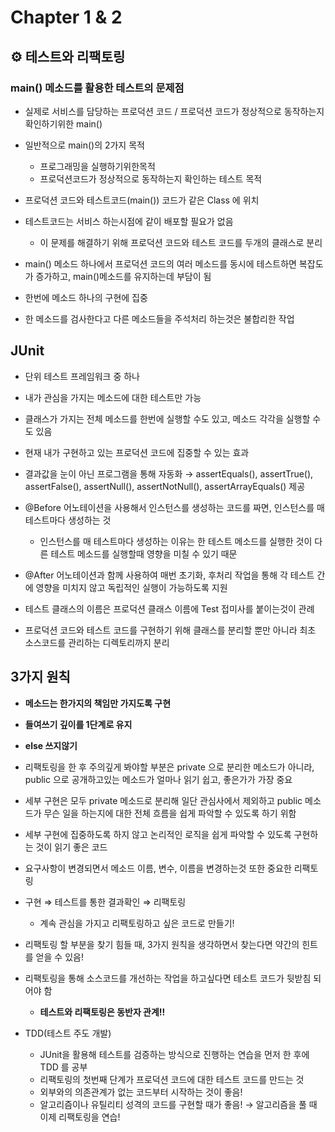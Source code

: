 # Chapter 1 & 2
## ⚙️ 테스트와 리팩토링

### main() 메소드를 활용한 테스트의 문제점

- 실제로 서비스를 담당하는 프로덕션 코드 / 프로덕션 코드가 정상적으로 동작하는지 확인하기위한 main()
- 일반적으로 main()의 2가지 목적
    - 프로그래밍을 실행하기위한목적
    - 프로덕션코드가 정상적으로 동작하는지 확인하는 테스트 목적
- 프로덕션 코드와 테스트코드(main()) 코드가 같은 Class 에 위치
- 테스트코드는 서비스 하는시점에 같이 배포할 필요가 없음
    - 이 문제를 해결하기 위해 프로덕션 코드와 테스트 코드를 두개의 클래스로 분리
- main() 메소드 하나에서 프로덕션 코드의 여러 메소드를 동시에 테스트하면 복잡도가 증가하고, main()메소드를 유지하는데 부담이 됨

- 한번에 메소드 하나의 구현에 집중
- 한 메소드를 검사한다고 다른 메소드들을 주석처리 하는것은 불합리한 작업

## JUnit

- 단위 테스트 프레임워크 중 하나
- 내가 관심을 가지는 메소드에 대한 테스트만 가능
- 클래스가 가지는 전체 메소드를 한번에 실행할 수도 있고, 메소드 각각을 실행할 수도 있음
- 현재 내가 구현하고 있는 프로덕션 코드에 집중할 수 있는 효과

- 결과값을 눈이 아닌 프로그램을 통해 자동화 → assertEquals(), assertTrue(), assertFalse(), assertNull(), assertNotNull(), assertArrayEquals() 제공

- @Before 어노테이션을 사용해서 인스턴스를 생성하는 코드를 짜면, 인스턴스를 매 테스트마다 생성하는 것
    - 인스턴스를 매 테스트마다 생성하는 이유는 한 테스트 메소드를 실행한 것이 다른 테스트 메소드를 실행할때 영향을 미칠 수 있기 때문
- @After 어노테이션과 함께 사용하여 매번 초기화, 후처리 작업을 통해 각 테스트 간에 영향을 미치지 않고 독립적인 실행이 가능하도록 지원

- 테스트 클래스의 이름은 프로덕션 클래스 이름에 Test 접미사를 붙이는것이 관례
- 프로덕션 코드와 테스트 코드를 구현하기 위해 클래스를 분리할 뿐만 아니라 최초 소스코드를 관리하는 디렉토리까지 분리

## 3가지 원칙

- **메소드는 한가지의 책임만 가지도록 구현**
- **들여쓰기 깊이를 1단계로 유지**
- **else 쓰지않기**

- 리팩토링을 한 후 주의깊게 봐야할 부분은 private 으로 분리한 메소드가 아니라, public 으로 공개하고있는 메소드가 얼마나 읽기 쉽고, 좋은가가 가장 중요
- 세부 구현은 모두 private 메소드로 분리해 일단 관심사에서 제외하고 public 메소드가 무슨 일을 하는지에 대한 전체 흐름을 쉽게 파악할 수 있도록 하기 위함
- 세부 구현에 집중하도록 하지 않고 논리적인 로직을 쉽게 파악할 수 있도록 구현하는 것이 읽기 좋은 코드
- 요구사항이 변경되면서 메소드 이름, 변수, 이름을 변경하는것 또한 중요한 리팩토링

- 구현 ⇒ 테스트를 통한 결과확인 ⇒ 리팩토링
    - 계속 관심을 가지고 리팩토링하고 싶은 코드로 만들기!
- 리팩토링 할 부분을 찾기 힘들 때, 3가지 원칙을 생각하면서 찾는다면 약간의 힌트를 얻을 수 있음!
- 리팩토링을 통해 소스코드를 개선하는 작업을 하고싶다면 테소트 코드가 뒷받침 되어야 함
    - **테스트와 리팩토링은 동반자 관계!!**

- TDD(테스트 주도 개발)
    - JUnit을 활용해 테스트를 검증하는 방식으로 진행하는 연습을 먼저 한 후에 TDD 를 공부
    - 리팩토링의 첫번째 단계가 프로덕션 코드에 대한 테스트 코드를 만드는 것
    - 외부와의 의존관계가 없는 코드부터 시작하는 것이 좋음!
    - 알고리즘이나 유틸리티 성격의 코드를 구현할 때가 좋음! → 알고리즘을 풀 때 이제 리팩토링을 연습!
